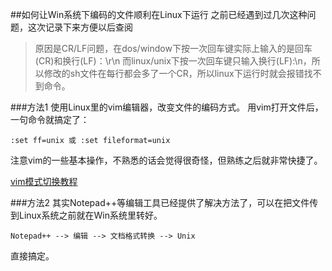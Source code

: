 ##如何让Win系统下编码的文件顺利在Linux下运行
之前已经遇到过几次这种问题，这次记录下来方便以后查阅
> 原因是CR/LF问题，在dos/window下按一次回车键实际上输入的是回车(CR)和换行(LF)：\r\n
而linux/unix下按一次回车键只输入换行(LF):\n，所以修改的sh文件在每行都会多了一个CR，所以linux下运行时就会报错找不到命令。

###方法1
使用Linux里的vim编辑器，改变文件的编码方式。
用vim打开文件后，一句命令就搞定了：

`:set ff=unix 或 :set fileformat=unix`

注意vim的一些基本操作，不熟悉的话会觉得很奇怪，但熟练之后就非常快捷了。

[vim模式切换教程](https://zh.wikibooks.org/zh-hans/Vim/%E4%B8%89%E7%A7%8D%E6%A8%A1%E5%BC%8F)

###方法2
其实Notepad++等编辑工具已经提供了解决方法了，可以在把文件传到Linux系统之前就在Win系统里转好。

`Notepad++ --> 编辑 --> 文档格式转换 --> Unix`

直接搞定。
